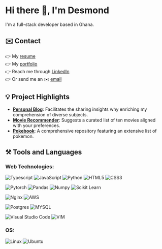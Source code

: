 # Hi there 👋, I'm Desmond

I'm a full-stack developer based in Ghana.

## ✉️ Contact

👉 My [resume](https://desmondafari.com/downloads/Desmond_Afari_Resume.pdf)<br>
👉 My [portfolio](https://desmondafari.com/)<br>
👉 Reach me through [LinkedIn](https://www.linkedin.com/in/desmond-afari/)<br>
👉 Or send me an ✉️ [email](mailto:afaridesmond@gmail.com)<br>

## 💡 Project Highlights

- [**Personal Blog**](https://blog.desmondafari.com/): Facilitates the sharing insights why enriching my comprehension of diverse subjects.
- [**Movie Recommender**](https://desmonda-movie-recommendation-system.hf.space/): Suggests a curated list of ten movies aligned with your preferences.
- [**Pokebook**](https://pokebook-delta.vercel.app/): A comprehensive repository featuring an extensive list of pokemon.

## ⚒️ Tools and Languages

### Web Technologies:
![Typescript](https://img.shields.io/badge/typescript-%2523CC342D.svg?style=for-the-badge&logo=typescript&logoColor=white&color=blue)
![JavaScript](https://img.shields.io/badge/javascript-%2523CC342D.svg?style=for-the-badge&logo=javascript&logoColor=white&color=yellow)
![Python](https://img.shields.io/badge/python-3670A0?style=for-the-badge&logo=python&logoColor=ffdd54)
![HTML5](https://img.shields.io/badge/html5-%23E34F26.svg?style=for-the-badge&logo=html5&logoColor=white)
![CSS3](https://img.shields.io/badge/css3-%231572B6.svg?style=for-the-badge&logo=css3&logoColor=white)

![Pytorch](https://img.shields.io/badge/pytorch-%2523CC342D.svg?style=for-the-badge&logo=pytorch&logoColor=white&color=orange)
![Pandas](https://img.shields.io/badge/pandas-%2523CC342D.svg?style=for-the-badge&logo=pandas&logoColor=white&color=purple)
![Numpy](https://img.shields.io/badge/numpy-%2523CC342D.svg?style=for-the-badge&logo=numpy&logoColor=white&color=teal)
![Scikit Learn](https://img.shields.io/badge/scikit_learn-%2523CC342D.svg?style=for-the-badge&logo=scikit-learn&logoColor=white&color=orange)

![Nginx](https://img.shields.io/badge/nginx-%23009639.svg?style=for-the-badge&logo=nginx&logoColor=white)
![AWS](https://img.shields.io/badge/AWS-%2523CC342D.svg?style=for-the-badge&logo=aws&logoColor=white&color=orange)

![Postgres](https://img.shields.io/badge/postgres-%23316192.svg?style=for-the-badge&logo=postgresql&logoColor=white)
![MYSQL](https://img.shields.io/badge/mysql-%2523CC342D.svg?style=for-the-badge&logo=mysql&logoColor=white&color=orange)

![Visual Studio Code](https://img.shields.io/badge/Visual%20Studio%20Code-0078d7.svg?style=for-the-badge&logo=visual-studio-code&logoColor=white)
![VIM](https://img.shields.io/badge/vim-%2523CC342D.svg?style=for-the-badge&logo=vim&logoColor=white&color=#019331)

### OS:
![Linux](https://img.shields.io/badge/Linux-FCC624?style=for-the-badge&logo=linux&logoColor=black)
![Ubuntu](https://img.shields.io/badge/Ubuntu-E95420?style=for-the-badge&logo=ubuntu&logoColor=white)
